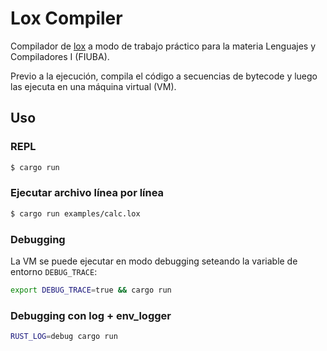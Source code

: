 # Lox Compiler

Compilador de [lox](https://craftinginterpreters.com/the-lox-language.html) a modo de trabajo práctico para la materia Lenguajes y Compiladores I (FIUBA).

Previo a la ejecución, compila el código a secuencias de bytecode y luego las ejecuta en una máquina virtual (VM).

## Uso

### REPL

```bash
$ cargo run
```

### Ejecutar archivo línea por línea

```bash
$ cargo run examples/calc.lox
```

### Debugging

La VM se puede ejecutar en modo debugging seteando la variable de entorno `DEBUG_TRACE`:

```bash
export DEBUG_TRACE=true && cargo run
```

### Debugging con log + env_logger

```bash
RUST_LOG=debug cargo run
```
